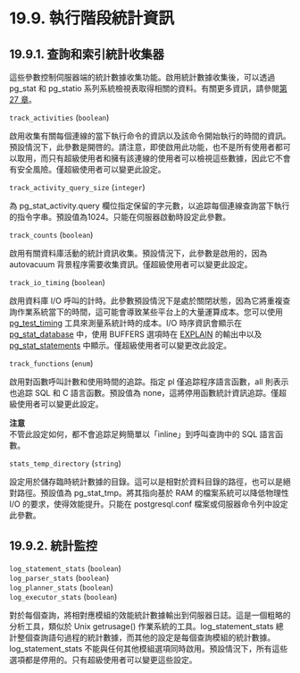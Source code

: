 # 19.9. 執行階段統計資訊

## 19.9.1. 查詢和索引統計收集器

這些參數控制伺服器端的統計數據收集功能。啟用統計數據收集後，可以透過 pg\_stat 和 pg\_statio 系列系統檢視表取得相關的資料。有關更多資訊，請參閱[第 27 章](../monitoring-database-activity/)。

`track_activities` \(`boolean`\)

啟用收集有關每個連線的當下執行命令的資訊以及該命令開始執行的時間的資訊。預設情況下，此參數是開啓的。請注意，即使啟用此功能，也不是所有使用者都可以取用，而只有超級使用者和擁有該連線的使用者可以檢視這些數據，因此它不會有安全風險。僅超級使用者可以變更此設定。

`track_activity_query_size` \(`integer`\)

為 pg\_stat\_activity.query 欄位指定保留的字元數，以追踪每個連線查詢當下執行的指令字串。預設值為1024。只能在伺服器啟動時設定此參數。

`track_counts` \(`boolean`\)

啟用有關資料庫活動的統計資訊收集。預設情況下，此參數是啟用的，因為 autovacuum 背景程序需要收集資訊。僅超級使用者可以變更此設定。

`track_io_timing` \(`boolean`\)

啟用資料庫 I/O 呼叫的計時。此參數預設情況下是處於關閉狀態，因為它將重複查詢作業系統當下的時間，這可能會導致某些平台上的大量運算成本。您可以使用 [pg\_test\_timing](../../reference/server-applications/pg_test_timing.md) 工具來測量系統計時的成本。I/O 時序資訊會顯示在 [pg\_stat\_database](../monitoring-database-activity/the-statistics-collector.md) 中，使用 BUFFERS 選項時在 [EXPLAIN](../../reference/sql-commands/explain.md) 的輸出中以及 [pg\_stat\_statements]() 中顯示。僅超級使用者可以變更改此設定。

`track_functions` \(`enum`\)

啟用對函數呼叫計數和使用時間的追踪。指定 pl 僅追踪程序語言函數，all 則表示也追踪 SQL 和 C 語言函數。預設值為 none，這將停用函數統計資訊追踪。僅超級使用者可以變更此設定。

**注意**  
不管此設定如何，都不會追踪足夠簡單以「inline」到呼叫查詢中的 SQL 語言函數。

`stats_temp_directory` \(`string`\)

設定用於儲存臨時統計數據的目錄。這可以是相對於資料目錄的路徑，也可以是絕對路徑。預設值為 pg\_stat\_tmp。將其指向基於 RAM 的檔案系統可以降低物理性 I/O 的要求，使得效能提升。只能在 postgresql.conf 檔案或伺服器命令列中設定此參數。

## 19.9.2. 統計監控

`log_statement_stats` \(`boolean`\)  
`log_parser_stats` \(`boolean`\)  
`log_planner_stats` \(`boolean`\)  
`log_executor_stats` \(`boolean`\)

對於每個查詢，將相對應模組的效能統計數據輸出到伺服器日誌。這是一個粗略的分析工具，類似於 Unix getrusage\(\) 作業系統的工具。log\_statement\_stats 總計整個查詢語句過程的統計數據，而其他的設定是每個查詢模組的統計數據。log\_statement\_stats 不能與任何其他模組選項同時啟用。預設情況下，所有這些選項都是停用的。只有超級使用者可以變更這些設定。

